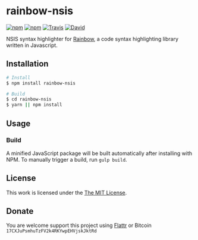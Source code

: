 # rainbow-nsis

[![npm](https://flat.badgen.net/npm/license/rainbow-nsis)](https://www.npmjs.org/package/rainbow-nsis)
[![npm](https://flat.badgen.net/npm/v/rainbow-nsis)](https://www.npmjs.org/package/rainbow-nsis)
[![Travis](https://flat.badgen.net/travis/idleberg/rainbow-nsis)](https://travis-ci.org/idleberg/rainbow-nsis)
[![David](https://flat.badgen.net/david/dev/idleberg/rainbow-nsis)](https://david-dm.org/idleberg/rainbow-nsis?type=dev)

NSIS syntax highlighter for [Rainbow](https://github.com/ccampbell/rainbow), a code syntax highlighting library written in Javascript.

## Installation


```bash
# Install
$ npm install rainbow-nsis

# Build
$ cd rainbow-nsis
$ yarn || npm install
```

## Usage

### Build

A minified JavaScript package will be built automatically after installing with NPM. To manually trigger a build, run `gulp build`.

## License

This work is licensed under the [The MIT License](LICENSE.md).

## Donate

You are welcome support this project using [Flattr](https://flattr.com/submit/auto?user_id=idleberg&url=https://github.com/idleberg/rainbow-nsis) or Bitcoin `17CXJuPsmhuTzFV2k4RKYwpEHVjskJktRd`
